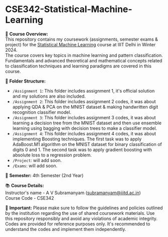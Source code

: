 # CSE342-Statistical-Machine-Learning

📘 **Course Overview:** <br>
This repository contains my coursework (assignments, semester exams &amp; project) for the [Statistical Machine Learning](https://techtree.iiitd.edu.in/viewDescription/filename?=CSE342) course at IIIT Delhi in Winter 2024. <br>
The course covers key topics in machine learning and pattern classification. Fundamentals and advanced theoretical and mathematical concepts related to classification techniques and learning paradigms are covered in this course.

📂 **Folder Structure:**
- `/Assignment 1`: This folder includes assignment 1, it's official solution and my solutions are also included.
- `/Assignment 2`: This folder includes assignment 2 codes, it was about applying QDA & PCA on the MNIST dataset & making handwritten digit recognition classifier model.
- `/Assignment 3`: This folder includes assignment 3 codes, it was about learning a decision tree from the MNIST dataset and then use ensemble learning using bagging with decision trees to make a classifier model.
- `/Assignment 4`: This folder includes assignment 4 codes, it was about implementing Boosting techniques. The first task was to apply AdaBoost.M1 algorithm on the MNIST dataset for binary classification of digits 0 and 1. The second task was to apply gradient boosting with absolute loss to a regression problem.
- `/Project`: will add soon.
- `/Exams`: will add soon.

📅 **Semester:**
4th Semester (2nd Year)

📚 **Course Details:** <br>
Instructor's name - A V Subramanyam (subramanyam@iiitd.ac.in) <br>
Course Code - CSE342

📌 **Important:**
Please make sure to follow the guidelines and policies outlined by the institution regarding the use of shared coursework materials. Use this repository responsibly and avoid any violations of academic integrity. Codes are provided for reference purposes only. It's recommended to understand the codes and implement them independently.

